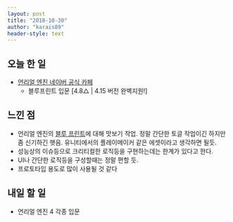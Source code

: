 ```yaml
---
layout: post
title: "2018-10-30"
author: "karais89"
header-style: text
---
```


## 오늘 한 일

- [언리얼 엔진 네이버 공식 카페](https://cafe.naver.com/unrealenginekr/735)
    - 블루프린트 입문 [4.8△ | 4.15 버전 완벽지원!]

## 느낀 점

- 언리얼 엔진의 [블루 프린트](http://api.unrealengine.com/KOR/Engine/Blueprints/GettingStarted/)에 대해 맛보기 작업. 정말 간단한 토글 작업이긴 하지만 좀 신기하긴 햇음.
유니티에서의 플레이메이커 같은 에셋이라고 생각하면 될듯.
- 성능상의 이슈등으로 크리티컬한 로직등을 구현하는데는 한계가 있다고 한다.
- UI나 간단한 로직등을 구성할때는 정말 편할 듯.
- 프로토타입 용도로 많이 사용될 것 같다

## 내일 할 일

- 언리얼 엔진 4 각종 입문
